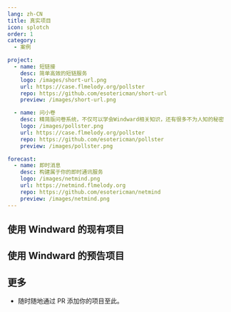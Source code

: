 ```yaml
---
lang: zh-CN
title: 真实项目
icon: splotch
order: 1
category:
  - 案例

project:
  - name: 短链接
    desc: 简单高效的短链服务
    logo: /images/short-url.png
    url: https://case.flmelody.org/pollster
    repo: https://github.com/esotericman/short-url
    preview: /images/short-url.png

  - name: 问小卷
    desc: 精简版问卷系统，不仅可以学会Windward相关知识，还有很多不为人知的秘密
    logo: /images/pollster.png
    url: https://case.flmelody.org/pollster
    repo: https://github.com/esotericman/pollster
    preview: /images/pollster.png

forecast:
  - name: 即时消息
    desc: 构建属于你的即时通讯服务
    logo: /images/netmind.png
    url: https://netmind.flmelody.org
    repo: https://github.com/esotericman/netmind
    preview: /images/netmind.png
---
```


## 使用 Windward 的现有项目

<SiteInfo
  v-for="item in $frontmatter.project"
  :key="item.link"
  v-bind="item"
/>

## 使用 Windward 的预告项目

<SiteInfo
  v-for="item in $frontmatter.forecast"
  :key="item.link"
  v-bind="item"
/>

## 更多

- 随时随地通过 PR 添加你的项目至此。
